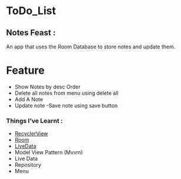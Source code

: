 # ToDo_List
## Notes Feast :
An app that uses the Room Database to store notes and update them. <br />
# Feature
   - Show Notes by desc Order
   - Delete all notes from menu using delete all
   - Add A Note
   - Update note
   -Save note using save button
   

### Things I've Learnt :
* [RecyclerView](https://developer.android.com/guide/topics/ui/layout/recyclerview#structure)
* [Room](https://developer.android.com/training/data-storage/room/)
* [LiveData](https://developer.android.com/topic/libraries/architecture/livedata)
* Model View Pattern (Mvvm)
* Live Data
* Repository
* Menu
